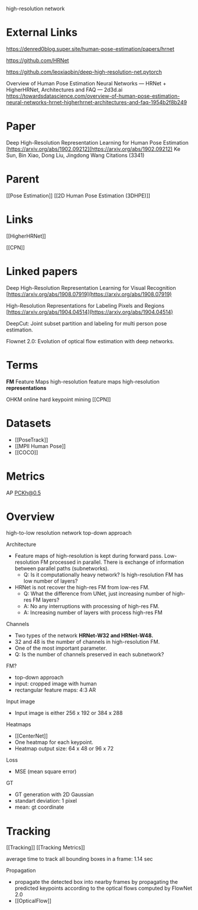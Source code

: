 
high-resolution network
# External Links

https://denred0blog.super.site/human-pose-estimation/papers/hrnet

https://github.com/HRNet

https://github.com/leoxiaobin/deep-high-resolution-net.pytorch

Overview of Human Pose Estimation Neural Networks — HRNet + HigherHRNet, Architectures and FAQ — 2d3d.ai
https://towardsdatascience.com/overview-of-human-pose-estimation-neural-networks-hrnet-higherhrnet-architectures-and-faq-1954b2f8b249


# Paper

Deep High-Resolution Representation Learning for Human Pose Estimation
[https://arxiv.org/abs/1902.09212](https://arxiv.org/abs/1902.09212)
Ke Sun, Bin Xiao, Dong Liu, Jingdong Wang
Citations (3341)

# Parent

[[Pose Estimation]]
[[2D Human Pose Estimation (3DHPE)]]

# Links

[[HigherHRNet]]

[[CPN]]

# Linked papers

Deep High-Resolution Representation Learning for Visual Recognition
[https://arxiv.org/abs/1908.07919](https://arxiv.org/abs/1908.07919)

High-Resolution Representations for Labeling Pixels and Regions
[https://arxiv.org/abs/1904.04514](https://arxiv.org/abs/1904.04514)

DeepCut: Joint subset partition and labeling for multi person pose estimation.

Flownet 2.0: Evolution of optical flow estimation with deep networks.


# Terms

**FM**
Feature Maps
high-resolution feature maps
high-resolution **representations**

OHKM
online hard keypoint mining
[[CPN]]

# Datasets

- [[PoseTrack]]
- [[MPII Human Pose]]
- [[COCO]]

# Metrics

AP
PCKh@0.5

# Overview

high-to-low resolution network
top-down approach

Architecture
- Feature maps of high-resolution is kept during forward pass. Low-resolution FM processed in parallel. There is exchange of information between parallel paths (subnetworks).
	- Q: Is it computationally heavy network? Is high-resolution FM has low number of layers?
- HRNet is not recover the high-res FM from low-res FM.
	- Q: What the difference from UNet, just increasing number of high-res FM layers?
	- A: No any interruptions with processing of high-res FM.
	- A: Increasing number of layers with process high-res FM

Channels
- Two types of the network **HRNet-W32 and HRNet-W48.**
- 32 and 48 is the number of channels in high-resolution FM.
- One of the most important parameter.
- Q: Is the number of channels preserved in each subnetwork?


FM?
- top-down approach
- input: cropped image with human
- rectangular feature maps: 4:3 AR

Input image
- Input image is either 256 x 192 or 384 x 288

Heatmaps
- [[CenterNet]]
- One heatmap for each keypoint.
- Heatmap output size: 64 x 48 or 96 x 72

Loss
- MSE (mean square error)

GT
- GT generation with 2D Gaussian
- standart deviation: 1 pixel
- mean: gt coordinate


# Tracking

[[Tracking]]
[[Tracking Metrics]]

average time to track all bounding boxes in a frame: 1.14 sec

Propagation
- propagate the detected box into nearby frames by propagating the predicted keypoints according to the optical flows computed by FlowNet 2.0
- [[OpticalFlow]]